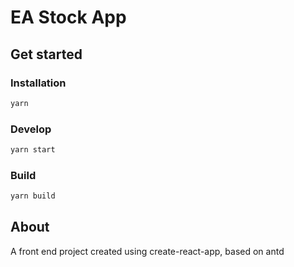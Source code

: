 # EA Stock App

## Get started

### Installation

```bash
yarn
```

### Develop

```bash
yarn start
```

### Build
```bash
yarn build
```

## About

A front end project created using create-react-app, based on antd